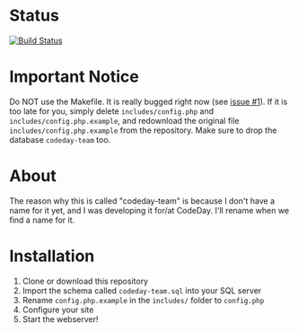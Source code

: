 # Status
[![Build Status](https://travis-ci.com/Arinerron/codeday-team.svg?token=xRJQhWcuhJai95gtzHzi&branch=master)](https://travis-ci.com/Arinerron/codeday-team)

# Important Notice
Do NOT use the Makefile. It is really bugged right now (see [issue #1](https://github.com/Arinerron/codeday-team/issues/1)). If it is too late for you, simply delete `includes/config.php` and `includes/config.php.example`, and redownload the original file `includes/config.php.example` from the repository. Make sure to drop the database `codeday-team` too.

# About
The reason why this is called "codeday-team" is because I don't have a name for it yet, and I was developing it for/at CodeDay.  I'll rename when we find a name for it.

# Installation
1. Clone or download this repository
2. Import the schema called `codeday-team.sql` into your SQL server
3. Rename `config.php.example` in the `includes/` folder to `config.php`
4. Configure your site
5. Start the webserver!
